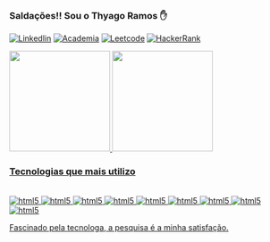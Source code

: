 ### Saldações!! Sou o Thyago Ramos ✋

[![Linkedlin](https://img.shields.io/badge/LinkedIn-0077B5?style=for-the-badge&logo=linkedin&logoColor=white)](https://www.linkedin.com/in/thyago-ramos/)
[![Academia](https://img.shields.io/badge/Academia-fff?style=for-the-badge&logo=academia&logoColor=black)](https://independent.academia.edu/Thyagolouiz) 
[![Leetcode](https://img.shields.io/badge/-LeetCode-FFA116?style=for-the-badge&logo=LeetCode&logoColor=blac)](https://leetcode.com/oficialthyago/) 
[![HackerRank](https://img.shields.io/badge/-Hackerrank-2EC866?style=for-the-badge&logo=HackerRank&logoColor=white)](https://www.hackerrank.com/oficialthyago2) 

<div>
  <a href="https://github.com/oficialthyago">
  <img height="180em" src="https://github-readme-stats.vercel.app/api?username=oficialthyago&show_icons=true&theme=tokyonight&include_all_commits=true&count_private=true"/>
  <img height="180em" src="https://github-readme-stats.vercel.app/api/top-langs/?username=alessandramiria&layout=compact&langs_count=7&theme=tokyonight"/>
</div>
     
     
### Tecnologias que mais utilizo 

<div style= "display: inline_block"><br/>
    <img  alt="html5" src ="https://img.shields.io/badge/HTML5-E34F26?style=for-the-badge&logo=html5&logoColor=white"/>
    <img  alt="html5" src ="https://img.shields.io/badge/CSS3-1572B6?style=for-the-badge&logo=css3&logoColor=white"/>
    <img  alt="html5" src ="https://img.shields.io/badge/JavaScript-323330?style=for-the-badge&logo=javascript&logoColor=F7DF1E"/>
    <img  alt="html5" src ="https://img.shields.io/badge/Java-ED8B00?style=for-the-badge&logo=openjdk&logoColor=white"/>
    <img  alt="html5" src ="https://img.shields.io/badge/Spring-6DB33F?style=for-the-badge&logo=spring&logoColor=white"/>    
    <img  alt="html5" src ="https://img.shields.io/badge/PHP-777BB4?style=for-the-badge&logo=php&logoColor=white"/>
    <img  alt="html5" src ="https://img.shields.io/badge/AngularJS-E23237?style=for-the-badge&logo=angularjs&logoColor=white"/>
    <img  alt="html5" src ="https://img.shields.io/badge/MySQL-00000F?style=for-the-badge&logo=mysql&logoColor=white"/>
    <img  alt="html5" src ="https://img.shields.io/badge/MongoDB-4EA94B?style=for-the-badge&logo=mongodb&logoColor=white"/>
</div>


Fascinado pela tecnologa, a pesquisa é a minha satisfação.
